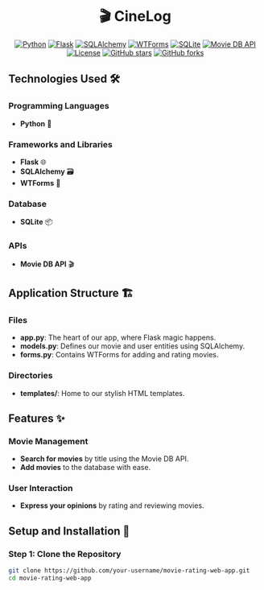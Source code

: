 <div align="center">
<h1> 🎬 CineLog</h1>

<p>
  <a href="https://www.python.org/"><img src="https://img.shields.io/badge/python-3.8%2B-blue.svg" alt="Python"></a>
  <a href="https://flask.palletsprojects.com/"><img src="https://img.shields.io/badge/Flask-1.1.2-blue.svg" alt="Flask"></a>
  <a href="https://www.sqlalchemy.org/"><img src="https://img.shields.io/badge/SQLAlchemy-1.3.23-blue.svg" alt="SQLAlchemy"></a>
  <a href="https://wtforms.readthedocs.io/"><img src="https://img.shields.io/badge/WTForms-2.3.3-blue.svg" alt="WTForms"></a>
  <a href="https://www.sqlite.org/"><img src="https://img.shields.io/badge/SQLite-3-blue.svg" alt="SQLite"></a>
  <a href="https://www.themoviedb.org/documentation/api"><img src="https://img.shields.io/badge/MovieDBAPI-3-blue.svg" alt="Movie DB API"></a>
  <a href="https://github.com/nashunch0/CineLog/blob/main/LICENSE"><img src="https://img.shields.io/badge/license-MIT-green.svg" alt="License"></a>
  <a href="https://github.com/nashunch0/CineLog"><img src="https://img.shields.io/github/stars/your-username/movie-rating-web-app.svg?style=social&label=Star" alt="GitHub stars"></a>
  <a href="https://github.com/nashunch0/CineLog/fork"><img src="https://img.shields.io/github/forks/your-username/movie-rating-web-app.svg?style=social&label=Fork" alt="GitHub forks"></a>
</p>
</div>


## Technologies Used 🛠️
### Programming Languages
* **Python** 🐍

### Frameworks and Libraries
* **Flask** 🌐
* **SQLAlchemy** 🗃️
* **WTForms** 📝

### Database
* **SQLite** 📦

### APIs
* **Movie DB API** 🎬

## Application Structure 🏗️
### Files
* **app.py**: The heart of our app, where Flask magic happens.
* **models.py**: Defines our movie and user entities using SQLAlchemy.
* **forms.py**: Contains WTForms for adding and rating movies.

### Directories
* **templates/**: Home to our stylish HTML templates.

## Features ✨
### Movie Management
* **Search for movies** by title using the Movie DB API.
* **Add movies** to the database with ease.

### User Interaction
* **Express your opinions** by rating and reviewing movies.

## Setup and Installation 🚀
### Step 1: Clone the Repository
```bash
git clone https://github.com/your-username/movie-rating-web-app.git
cd movie-rating-web-app
